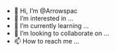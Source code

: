 - 👋 Hi, I’m @Arrowspac
- 👀 I’m interested in ...
- 🌱 I’m currently learning ...
- 💞️ I’m looking to collaborate on ...
- 📫 How to reach me ...

<!---
Arrowspac/Arrowspac is a ✨ special ✨ repository because its `README.md` (this file) appears on your GitHub profile.
You can click the Preview link to take a look at your changes.
--->
